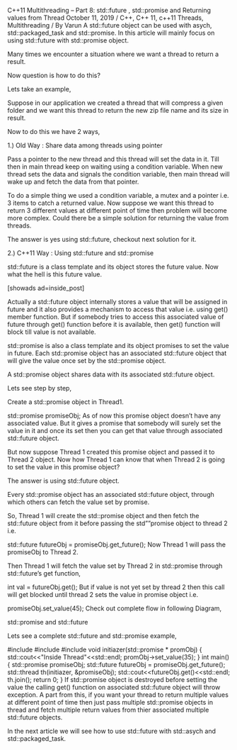 C++11 Multithreading – Part 8: std::future , std::promise and Returning values from Thread
October 11, 2019 / C++, C++ 11, c++11 Threads, Multithreading / By Varun
A std::future object can be used with asych, std::packaged_task and std::promise. In this article will mainly focus on using std::future with std::promise object.


Many times we encounter a situation where we want a thread to return a result.

Now question is how to do this?

Lets take an example,

Suppose in our application we created a thread that will compress a given folder and we want this thread to return the new zip file name and its size in result.

Now to do this we have 2 ways,

1.) Old Way : Share data among threads using pointer

Pass a pointer to the new thread and this thread will set the data in it. Till then in main thread keep on waiting using a condition variable. When new thread sets the data and signals the condition variable, then main thread will wake up and fetch the data from that pointer.

To do a simple thing we used a condition variable, a mutex and a pointer i.e. 3 items to catch a returned value.
Now suppose we want this thread to return 3 different values at different point of time then problem will become more complex. Could there be a simple solution for returning the value from threads.

The answer is yes using std::future, checkout next solution for it.

2.) C++11 Way : Using std::future and std::promise

std::future is a class template and its object stores the future value.
Now what the hell is this future value.

[showads ad=inside_post]

Actually a std::future object internally stores a value that will be assigned in future and it also provides a mechanism to access that value i.e. using get() member function. But if somebody tries to access this associated value of future through get() function before it is available, then get() function will block till value is not available.

std::promise is also a class template and its object promises to set the value in future. Each std::promise object has an associated std::future object that will give the value once set by the std::promise object.

A std::promise object shares data with its associated std::future object.

Lets see step by step,

Create a std::promise object in Thread1.

std::promise<int> promiseObj;
As of now this promise object doesn’t have any associated value. But it gives a promise that somebody will surely set the value in it and
once its set then you can get that value through associated std::future object.

But now suppose Thread 1 created this promise object and passed it to Thread 2 object. Now how Thread 1 can know that when Thread 2 is going to set the value in this promise object?

The answer is using std::future object.

Every std::promise object has an associated std::future object, through which others can fetch the value set by promise.

So, Thread 1 will create the std::promise object and then fetch the std::future object from it before passing the std””promise object to thread 2 i.e.

 std::future<int> futureObj = promiseObj.get_future();
Now Thread 1 will pass the promiseObj to Thread 2.

Then Thread 1 will fetch the value set by Thread 2 in std::promise through std::future’s get function,

  int val = futureObj.get();
But if value is not yet set by thread 2 then this call will get blocked until thread 2 sets the value in promise object i.e.

  promiseObj.set_value(45);
Check out complete flow in following Diagram,

std::promise and std::future

Lets see a complete std::future and std::promise example,

#include <iostream>
#include <thread>
#include <future>
void initiazer(std::promise<int> * promObj)
{
    std::cout<<"Inside Thread"<<std::endl;     promObj->set_value(35);
}
int main()
{
    std::promise<int> promiseObj;
    std::future<int> futureObj = promiseObj.get_future();
    std::thread th(initiazer, &promiseObj);
    std::cout<<futureObj.get()<<std::endl;
    th.join();
    return 0;
}
If std::promise object is destroyed before setting the value the calling get() function on associated std::future object will throw exception.
A part from this, if you want your thread to return multiple values at different point of time then just pass multiple std::promise objects in thread and fetch multiple return values from thier associated multiple std::future objects.

In the next article we will see how to use std::future with std::asych and std::packaged_task.